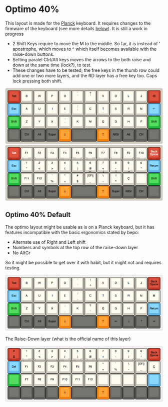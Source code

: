 # Optimo 40%

This layout is made for the [Planck](https://olkb.com/planck/) keyboard. It requires changes to the firmware of the keyboard (see more details [below](#optimo-40%-Default)). It is still a work in progress

- 2 Shift Keys require to move the M to the middle. So far, it is instead of ’ apostrophe, which moves to ^ which itself becomes available with the raise-down buttons.
- Setting paralel Ctrl/Alt keys moves the arrows to the both raise and down at the same time (lock?), to test.
- These changes have to be tested; the free keys in the thumb row could add one or two more layers, and the RD layer has a free key too. Caps lock pressing both shift.

![Optimo 40](bepo-Optimo-40.png)
![Optimo 40 Raise-Down](bepo-Optimo-40-RD.png)

## Optimo 40% Default

The optimo layout might be usable as is on a Planck keyboard, but it has features incompatible with the basic ergonomics stated by bepo:

* Alternate use of Right and Left shift
* Numbers and symbols at the top row of the raise-down layer
* No AltGr

So it might be possible to get over it with habit, but it might not and requires testing.

![Optimo 40 Default](bepo-Optimo-40-Default.png)

The Raise-Down layer (what is the official name of this layer)

![Optimo 40 Default Raise-Down](bepo-Optimo-40-Default-RD.png)




